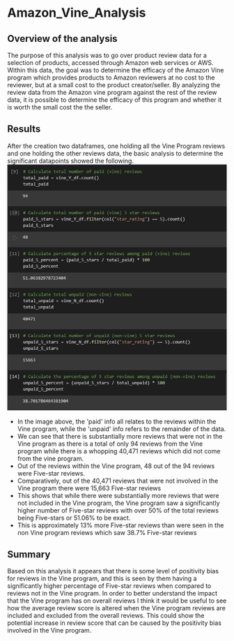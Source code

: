 # Amazon_Vine_Analysis
## Overview of the analysis
The purpose of this analysis was to go over product review data for a selection of products, accessed through Amazon web services or AWS.  Within this data, the goal was to determine the efficacy of the Amazon Vine program which provides products to Amazon reviewers at no cost to the reviewer, but at a small cost to the product creator/seller.  By analyzing the review data from the Amazon vine program against the rest of the review data, it is possible to determine the efficacy of this program and whether it is worth the small cost the the seller.
## Results
After the creation two dataframes, one holding all the Vine Program reviews and one holding the other reviews data, the basic analysis to determine the significant datapoints showed the following.
![vine_analysis](https://github.com/conpm/Amazon_Vine_Analysis/blob/main/Analysis/vine_analysis.PNG)
- In the image above, the 'paid' info all relates to the reviews within the Vine program, while the 'unpaid' info refers to the remainder of the data.
- We can see that there is substantially more reviews that were not in the Vine program as there is a total of only 94 reviews from the Vine program while there is a whopping 40,471 reviews which did not come from the vine program.
- Out of the reviews within the Vine program, 48 out of the 94 reviews were Five-star reviews.
- Comparatively, out of the 40,471 reviews that were not involved in the Vine program there were 15,663 Five-star reviews
- This shows that while there were substantially more reviews that were not included in the Vine program, the Vine program saw a significantly higher number of Five-star reviews with over 50%  of the total reviews being Five-stars or 51.06% to be exact.
- This is approximately 13% more Five-star reviews than were seen in the non Vine program reviews which saw 38.7% Five-star reviews
## Summary
Based on this analysis it appears that there is some level of positivity bias for reviews in the Vine program, and this is seen by them having a significantly higher percentage of Five-star reviews when compared to reviews not in the Vine program.  In order to better understand the impact that the Vine program has on overall reviews I think it would be useful to see how the average review score is altered when the Vine program reviews are included and excluded from the overall reviews.  This could show the potential increase in review score that can be caused by the positivity bias involved in the Vine program.
